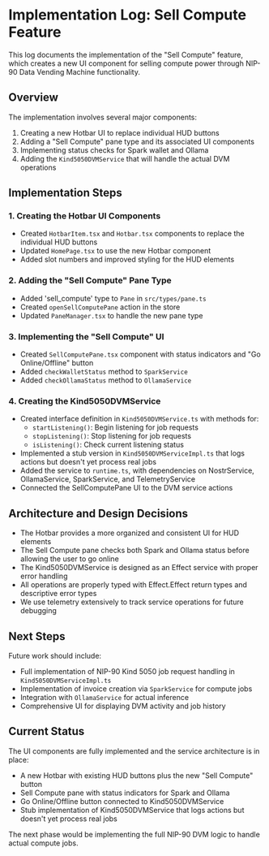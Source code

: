 # Implementation Log: Sell Compute Feature

This log documents the implementation of the "Sell Compute" feature, which creates a new UI component for selling compute power through NIP-90 Data Vending Machine functionality.

## Overview

The implementation involves several major components:

1. Creating a new Hotbar UI to replace individual HUD buttons
2. Adding a "Sell Compute" pane type and its associated UI components
3. Implementing status checks for Spark wallet and Ollama
4. Adding the `Kind5050DVMService` that will handle the actual DVM operations

## Implementation Steps

### 1. Creating the Hotbar UI Components

- Created `HotbarItem.tsx` and `Hotbar.tsx` components to replace the individual HUD buttons
- Updated `HomePage.tsx` to use the new Hotbar component
- Added slot numbers and improved styling for the HUD elements

### 2. Adding the "Sell Compute" Pane Type

- Added 'sell_compute' type to `Pane` in `src/types/pane.ts`
- Created `openSellComputePane` action in the store
- Updated `PaneManager.tsx` to handle the new pane type

### 3. Implementing the "Sell Compute" UI

- Created `SellComputePane.tsx` component with status indicators and "Go Online/Offline" button
- Added `checkWalletStatus` method to `SparkService`
- Added `checkOllamaStatus` method to `OllamaService`

### 4. Creating the Kind5050DVMService

- Created interface definition in `Kind5050DVMService.ts` with methods for:
  - `startListening()`: Begin listening for job requests
  - `stopListening()`: Stop listening for job requests
  - `isListening()`: Check current listening status
- Implemented a stub version in `Kind5050DVMServiceImpl.ts` that logs actions but doesn't yet process real jobs
- Added the service to `runtime.ts`, with dependencies on NostrService, OllamaService, SparkService, and TelemetryService
- Connected the SellComputePane UI to the DVM service actions

## Architecture and Design Decisions

- The Hotbar provides a more organized and consistent UI for HUD elements
- The Sell Compute pane checks both Spark and Ollama status before allowing the user to go online
- The Kind5050DVMService is designed as an Effect service with proper error handling
- All operations are properly typed with Effect.Effect return types and descriptive error types
- We use telemetry extensively to track service operations for future debugging

## Next Steps

Future work should include:

- Full implementation of NIP-90 Kind 5050 job request handling in `Kind5050DVMServiceImpl.ts`
- Implementation of invoice creation via `SparkService` for compute jobs
- Integration with `OllamaService` for actual inference
- Comprehensive UI for displaying DVM activity and job history

## Current Status

The UI components are fully implemented and the service architecture is in place:

- A new Hotbar with existing HUD buttons plus the new "Sell Compute" button
- Sell Compute pane with status indicators for Spark and Ollama
- Go Online/Offline button connected to Kind5050DVMService
- Stub implementation of Kind5050DVMService that logs actions but doesn't yet process real jobs

The next phase would be implementing the full NIP-90 DVM logic to handle actual compute jobs.
